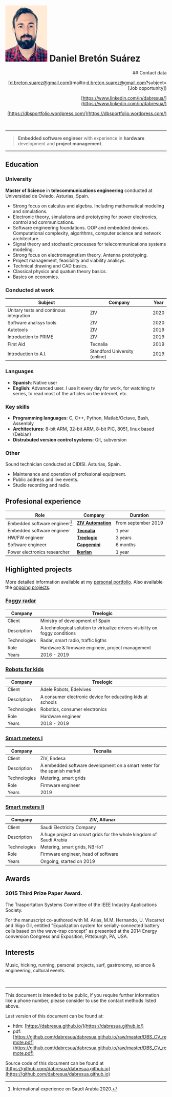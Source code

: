 <meta name="viewport" content="width=device-width, initial-scale=1.0">

![](0.jpeg) Daniel Bretón Suárez
================================

<div align="right">
## Contact data

[d.breton.suarez@gmail.com](mailto:d.breton.suarez@gmail.com?subject=[Job opportunity])

[https://www.linkedin.com/in/dabresua/](https://www.linkedin.com/in/dabresua/)

[https://dbsportfolio.wordpress.com/](https://dbsportfolio.wordpress.com/)

</div>

<br>

----

>**Embedded software engineer** with experience in **hardware** development and **project management**.

----

## Education
### University
**Master of Science** in **telecommunications engineering** conducted at Universidad de Oviedo. Asturias, Spain.

* Strong focus on calculus and algebra. Including mathematical modeling and simulations.
* Electronic theory, simulations and prototyping for power electronics, control and communications.
* Software engineering foundations. OOP and embedded devices. Computational complexity, algorithms, computer science and network architecture.
* Signal theory and stochastic processes for telecommunications systems modeling.
* Strong focus on electromagnetism theory. Antenna prototyping.
* Project management, feasibility and viability analisys.
* Technical drawing and CAD basics.
* Classical physics and quatum theory basics.
* Basics on economics.

### Conducted at work
| Subject | Company | Year |
| ------- | ------- | ---- |
| Unitary tests and continous integration | ZIV | 2020 |
| Software analisys tools | ZIV | 2020 |
| Autotools | ZIV | 2019 |
| Introduction to PRIME | ZIV | 2019 |
| First Aid | Tecnalia | 2019 |
| Introduction to A.I. | Standford University (online) | 2019 |

### Languages
* **Spanish**: Native user
* **English**: Advanced user. I use it every day for work, for watching tv series, to read most of the articles on the internet, etc.

### Key skills
* **Programming languages**: C, C++, Python, Matlab/Octave, Bash, Assembly
* **Architectures**: 8-bit ARM, 32-bit ARM, 8-bit PIC, 8051, linux based (Debian)
* **Distrubuted version control systems**: Git, subversion

### Other
Sound technician conducted at CIDISI. Asturias, Spain.

* Maintenance and operation of profesional equipment.
* Public address and live events.
* Studio recording and radio.

<div style="page-break-after: always"></div>

## Profesional experience
| Role | Company | Duration |
| ------- | ------- | ---- |
| Embedded software engineer[^1] | [**ZIV Automation**](https://www.zivautomation.com/) | From september 2019 |
| Embedded software engineer | [**Tecnalia**](https://www.tecnalia.com/en/) | 1 year |
| HW/FW engineer | [**Treelogic**](https://www.treelogic.com/en/) | 3 years |
| Software engineer | [**Capgemini**](https://www.capgemini.com/?georedirect_none=true) | 6 months |
| Power electronics researcher | [**Ikerlan**](https://www.ikerlan.es/en/) | 1 year |

[^1]: International experience on Saudi Arabia 2020.

## Highlighted projects

More detailed information available at my [personal portfolio](https://dbsportfolio.wordpress.com/projects/). Also available the [ongoing projects](https://dbsportfolio.wordpress.com/in-progress/).

### [Foggy radar](https://dbsportfolio.wordpress.com/2020/10/03/old-fogs-new-roads/)

| Company | Treelogic |
| ------------ | ------------------------------------------------------------- |
| Client | Ministry of development of Spain |
| Description | A technological solution to virtualize drivers visibility on foggy conditions |
| Technologies | Radar, smart radio, traffic ligths |
| Role | Hardware & firmware engineer, project management |
| Years | 2016 - 2019 |

### [Robots for kids](https://dbsportfolio.wordpress.com/2020/10/13/robots-for-education/)

| Company | Treelogic |
| ------------ | ------------------------------------------------------------- |
| Client | Adele Robots, Edelvives |
| Description | A consumer electronic device for educating kids at schools |
| Technologies | Robotics, consumer electronics |
| Role | Hardware engineer |
| Years | 2018 - 2019 |

### [Smart meters I](https://dbsportfolio.wordpress.com/2020/10/25/smart-meters/)
| Company | Tecnalia |
| ------------ | ------------------------------------------------------------- |
| Client | ZIV, Endesa |
| Description | A embedded software development on a smart meter for the spanish market |
| Technologies | Metering, smart grids |
| Role | Firmware engineer |
| Years | 2019 |

### [Smart meters II](https://dbsportfolio.wordpress.com/2020/10/29/the-arabian-experience/)

| Company | ZIV, Alfanar |
| ------------ | ------------------------------------------------------------- |
| Client | Saudi Electricity Company |
| Description | A huge project on smart grids for the whole kingdom of Saudi Arabia |
| Technologies | Metering, smart grids, NB-IoT |
| Role | Firmware engineer, head of software |
| Years | Ongoing, started on 2019 |

<div style="page-break-after: always"></div>

## Awards
### 2015 Third Prize Paper Award.

The Trasportation Systems Committee of the IEEE Industry Applications Society.

For the manuscript co-authored with M. Arias, M.M. Hernando, U. Viscarret and Iñigo Gil, entitled "Equalization system for serially-connected battery cells based on the wave-trap concept" as presented at the 2014 Energy conversion Congress and Exposition, Pittsburgh, PA, USA.

## Interests

Music, hicking, running, personal projects, surf, gastronomy, science & engineering, cultural events.

<br>

---

This document is intended to be public, if you require further information like a phone number, please consider to use the contact methods listed above.

Last version of this document can be found at:

* htlm: [https://dabresua.github.io/](https://dabresua.github.io/)
* pdf: [https://github.com/dabresua/dabresua.github.io/raw/master/DBS_CV_remote.pdf](https://github.com/dabresua/dabresua.github.io/raw/master/DBS_CV_remote.pdf)

Source code of this document can be found at [https://github.com/dabresua/dabresua.github.io](https://github.com/dabresua/dabresua.github.io)
